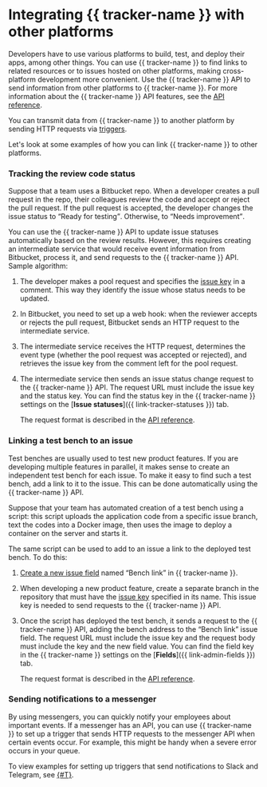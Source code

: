# Integrating {{ tracker-name }} with other platforms

Developers have to use various platforms to build, test, and deploy their apps, among other things. You can use {{ tracker-name }} to find links to related resources or to issues hosted on other platforms, making cross-platform development more convenient. Use the {{ tracker-name }} API to send information from other platforms to {{ tracker-name }}. For more information about the {{ tracker-name }} API features, see the [API reference](about-api.md).

You can transmit data from {{ tracker-name }} to another platform by sending HTTP requests via [triggers](user/trigger.md).

Let's look at some examples of how you can link {{ tracker-name }} to other platforms.

### Tracking the review code status

Suppose that a team uses a Bitbucket repo. When a developer creates a pull request in the repo, their colleagues review the code and accept or reject the pull request. If the pull request is accepted, the developer changes the issue status to <q>Ready for testing</q>. Otherwise, to <q>Needs improvement</q>.

You can use the {{ tracker-name }} API to update issue statuses automatically based on the review results. However, this requires creating an intermediate service that would receive event information from Bitbucket, process it, and send requests to the {{ tracker-name }} API. Sample algorithm:

1. The developer makes a pool request and specifies the [issue key](user/create-ticket.md#key) in a comment. This way they identify the issue whose status needs to be updated.

1. In Bitbucket, you need to set up a web hook: when the reviewer accepts or rejects the pull request, Bitbucket sends an HTTP request to the intermediate service.

1. The intermediate service receives the HTTP request, determines the event type (whether the pool request was accepted or rejected), and retrieves the issue key from the comment left for the pool request.

1. The intermediate service then sends an issue status change request to the {{ tracker-name }} API. The request URL must include the issue key and the status key. You can find the status key in the {{ tracker-name }} settings on the [**Issue statuses**]({{ link-tracker-statuses }}) tab.

   The request format is described in the [API reference](concepts/issues/new-transition.md).

### Linking a test bench to an issue

Test benches are usually used to test new product features. If you are developing multiple features in parallel, it makes sense to create an independent test bench for each issue. To make it easy to find such a test bench, add a link to it to the issue. This can be done automatically using the {{ tracker-name }} API.

Suppose that your team has automated creation of a test bench using a script: this script uploads the application code from a specific issue branch, text the codes into a Docker image, then uses the image to deploy a container on the server and starts it.

The same script can be used to add to an issue a link to the deployed test bench. To do this:


1. [Create a new issue field](user/create-param.md#section_pxn_fp4_xgb) named <q>Bench link</q> in {{ tracker-name }}.


1. When developing a new product feature, create a separate branch in the repository that must have the [issue key](user/create-ticket.md#key) specified in its name. This issue key is needed to send requests to the {{ tracker-name }} API.

1. Once the script has deployed the test bench, it sends a request to the {{ tracker-name }} API, adding the bench address to the <q>Bench link</q> issue field. The request URL must include the issue key and the request body must include the key and the new field value. You can find the field key in the {{ tracker-name }} settings on the [**Fields**]({{ link-admin-fields }}) tab.

   The request format is described in the [API reference](concepts/issues/patch-issue.md).

### Sending notifications to a messenger

By using messengers, you can quickly notify your employees about important events. If a messenger has an API, you can use {{ tracker-name }} to set up a trigger that sends HTTP requests to the messenger API when certain events occur. For example, this might be handy when a severe error occurs in your queue.

To view examples for setting up triggers that send notifications to Slack and Telegram, see [{#T}](messenger.md).
